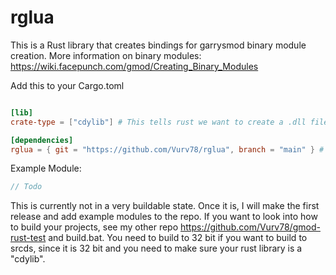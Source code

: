 # rglua

This is a Rust library that creates bindings for garrysmod binary module creation.
More information on binary modules: https://wiki.facepunch.com/gmod/Creating_Binary_Modules

Add this to your Cargo.toml
```toml

[lib]
crate-type = ["cdylib"] # This tells rust we want to create a .dll file that links to C code.

[dependencies]
rglua = { git = "https://github.com/Vurv78/rglua", branch = "main" } # This gives you all of the good stuff w/ bindings

```

Example Module:
```rust
// Todo
```

This is currently not in a very buildable state. Once it is, I will make the first release and add example modules to the repo.
If you want to look into how to build your projects, see my other repo https://github.com/Vurv78/gmod-rust-test and build.bat.
You need to build to 32 bit if you want to build to srcds, since it is 32 bit and you need to make sure your rust library is a "cdylib".

